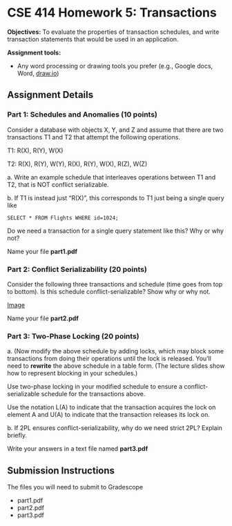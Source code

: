 # CSE 414 Homework 5: Transactions

**Objectives:**
To evaluate the properties of transaction schedules, and write transaction statements that would be used in an application.

**Assignment tools:**
- Any word processing or drawing tools you prefer (e.g., Google docs, Word, [draw.io](https://www.draw.io))


## Assignment Details

### Part 1: Schedules and Anomalies (10 points)

Consider a database with objects X, Y, and Z and assume that there are two transactions T1 and T2 that attempt the following operations.

T1: R(X), R(Y), W(X) 

T2: R(X), R(Y), W(Y), R(X), R(Y), W(X), R(Z), W(Z)

a. Write an example schedule that interleaves operations between T1 and T2, that is NOT conflict serializable.

b. If T1 is instead just “R(X)”, this corresponds to T1 just being a single query like

    SELECT * FROM Flights WHERE id=1024;
   Do we need a transaction for a single query statement like this? Why or why not?
    
Name your file **part1.pdf**

### Part 2: Conflict Serializability (20 points)

Consider the following three transactions and schedule (time goes from top to bottom). Is this schedule conflict-serializable? Show why or why not.

[Image](https://docs.google.com/document/d/163ftZblZh7F7JcITfCa6jo_0fUYtIxH2GE6lb10gswE/edit)

Name your file **part2.pdf**

### Part 3: Two-Phase Locking (20 points)

a. (Now modify the above schedule by adding locks, which may block some transactions from doing their operations until the lock is released. You’ll need to **rewrite** the above schedule in a table form. (The lecture slides show how to represent blocking in your schedules.)

Use two-phase locking in your modified schedule to ensure a conflict-serializable schedule for the transactions above. 

Use the notation L(A) to indicate that the transaction acquires the lock on element A and U(A) to indicate that the transaction releases its lock on.

b. If 2PL ensures conflict-serializability, why do we need strict 2PL? Explain briefly.

Write your answers in a text file named **part3.pdf**

## Submission Instructions

The files you will need to submit to Gradescope
- part1.pdf
- part2.pdf
- part3.pdf
